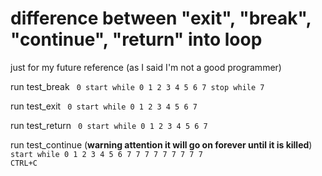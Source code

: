 # difference between "exit", "break", "continue", "return" into loop

just for my future reference (as I said I'm not a good programmer)

run test_break
<code>
0
start while
0
1
2
3
4
5
6
7
stop while
7
</code>

run test_exit
<code>
0
start while
0
1
2
3
4
5
6
7
</code>

run test_return
<code>
0
start while
0
1
2
3
4
5
6
7
</code>

run test_continue (<b>warning attention it will go on forever until it is killed</b>)
<code>
start while
0
1
2
3
4
5
6
7
7
7
7
7
7
7
7
7
CTRL+C
</code>
